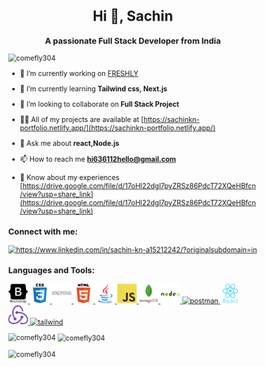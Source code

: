 <h1 align="center">Hi 👋, Sachin</h1>
<h3 align="center">A passionate Full Stack Developer from India</h3>

<p align="left"> <img src="https://komarev.com/ghpvc/?username=comefly304&label=Profile%20views&color=0e75b6&style=flat" alt="comefly304" /> </p>

- 🔭 I’m currently working on [FRESHLY](https://freshly-masai-team.netlify.app/)

- 🌱 I’m currently learning **Tailwind css, Next.js**

- 👯 I’m looking to collaborate on **Full Stack Project**

- 👨‍💻 All of my projects are available at [https://sachinkn-portfolio.netlify.app/](https://sachinkn-portfolio.netlify.app/)

- 💬 Ask me about **react,Node.js**

- 📫 How to reach me **hi636112hello@gmail.com**

- 📄 Know about my experiences [https://drive.google.com/file/d/17oHl22dgl7pyZRSz86PdcT72XQeHBfcn/view?usp=share_link](https://drive.google.com/file/d/17oHl22dgl7pyZRSz86PdcT72XQeHBfcn/view?usp=share_link)

<h3 align="left">Connect with me:</h3>
<p align="left">
<a href="https://linkedin.com/in/https://www.linkedin.com/in/sachin-kn-a15212242/?originalsubdomain=in" target="blank"><img align="center" src="https://raw.githubusercontent.com/rahuldkjain/github-profile-readme-generator/master/src/images/icons/Social/linked-in-alt.svg" alt="https://www.linkedin.com/in/sachin-kn-a15212242/?originalsubdomain=in" height="30" width="40" /></a>
</p>

<h3 align="left">Languages and Tools:</h3>
<p align="left"> <a href="https://getbootstrap.com" target="_blank" rel="noreferrer"> <img src="https://raw.githubusercontent.com/devicons/devicon/master/icons/bootstrap/bootstrap-plain-wordmark.svg" alt="bootstrap" width="40" height="40"/> </a> <a href="https://www.w3schools.com/css/" target="_blank" rel="noreferrer"> <img src="https://raw.githubusercontent.com/devicons/devicon/master/icons/css3/css3-original-wordmark.svg" alt="css3" width="40" height="40"/> </a> <a href="https://expressjs.com" target="_blank" rel="noreferrer"> <img src="https://raw.githubusercontent.com/devicons/devicon/master/icons/express/express-original-wordmark.svg" alt="express" width="40" height="40"/> </a> <a href="https://www.w3.org/html/" target="_blank" rel="noreferrer"> <img src="https://raw.githubusercontent.com/devicons/devicon/master/icons/html5/html5-original-wordmark.svg" alt="html5" width="40" height="40"/> </a> <a href="https://www.java.com" target="_blank" rel="noreferrer"> <img src="https://raw.githubusercontent.com/devicons/devicon/master/icons/java/java-original.svg" alt="java" width="40" height="40"/> </a> <a href="https://developer.mozilla.org/en-US/docs/Web/JavaScript" target="_blank" rel="noreferrer"> <img src="https://raw.githubusercontent.com/devicons/devicon/master/icons/javascript/javascript-original.svg" alt="javascript" width="40" height="40"/> </a> <a href="https://www.mongodb.com/" target="_blank" rel="noreferrer"> <img src="https://raw.githubusercontent.com/devicons/devicon/master/icons/mongodb/mongodb-original-wordmark.svg" alt="mongodb" width="40" height="40"/> </a> <a href="https://nodejs.org" target="_blank" rel="noreferrer"> <img src="https://raw.githubusercontent.com/devicons/devicon/master/icons/nodejs/nodejs-original-wordmark.svg" alt="nodejs" width="40" height="40"/> </a> <a href="https://postman.com" target="_blank" rel="noreferrer"> <img src="https://www.vectorlogo.zone/logos/getpostman/getpostman-icon.svg" alt="postman" width="40" height="40"/> </a> <a href="https://reactjs.org/" target="_blank" rel="noreferrer"> <img src="https://raw.githubusercontent.com/devicons/devicon/master/icons/react/react-original-wordmark.svg" alt="react" width="40" height="40"/> </a> <a href="https://redux.js.org" target="_blank" rel="noreferrer"> <img src="https://raw.githubusercontent.com/devicons/devicon/master/icons/redux/redux-original.svg" alt="redux" width="40" height="40"/> </a> <a href="https://tailwindcss.com/" target="_blank" rel="noreferrer"> <img src="https://www.vectorlogo.zone/logos/tailwindcss/tailwindcss-icon.svg" alt="tailwind" width="40" height="40"/> </a> </p>

<p><img align="left" src="https://github-readme-stats.vercel.app/api/top-langs?username=comefly304&show_icons=true&locale=en&layout=compact" alt="comefly304" /></p>

<p>&nbsp;<img align="center" src="https://github-readme-stats.vercel.app/api?username=comefly304&show_icons=true&locale=en" alt="comefly304" /></p>

<p><img align="center" src="https://github-readme-streak-stats.herokuapp.com/?user=comefly304&" alt="comefly304" /></p>
